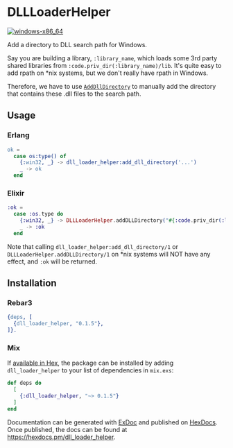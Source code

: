 # DLLLoaderHelper

[![windows-x86_64](https://github.com/cocoa-xu/dll_loader_helper/actions/workflows/windows-x86_64.yml/badge.svg)](https://github.com/cocoa-xu/dll_loader_helper/actions/workflows/windows-x86_64.yml)

Add a directory to DLL search path for Windows. 

Say you are building a library, `:library_name`, which loads some 3rd party shared libraries from
`:code.priv_dir(:library_name)/lib`. It's quite easy to add rpath on *nix systems, but we don't really have
rpath in Windows. 

Therefore, we have to use [`AddDllDirectory`](https://docs.microsoft.com/en-us/windows/win32/api/libloaderapi/nf-libloaderapi-adddlldirectory) to manually add the directory that contains these
.dll files to the search path.

## Usage

### Erlang
```erlang
ok = 
  case os:type() of
    {:win32, _} -> dll_loader_helper:add_dll_directory('...')
    _ -> ok
  end
```

### Elixir
```elixir
:ok = 
  case :os.type do
    {:win32, _} -> DLLLoaderHelper.addDLLDirectory("#{:code.priv_dir(:library_name)}/lib")
    _ -> :ok
  end
```

Note that calling `dll_loader_helper:add_dll_directory/1` or `DLLLoaderHelper.addDLLDirectory/1` on *nix systems will NOT have any effect, and `:ok` will be returned.

## Installation

### Rebar3

```erlang
{deps, [
  {dll_loader_helper, "0.1.5"},
]}.
```

### Mix

If [available in Hex](https://hex.pm/docs/publish), the package can be installed
by adding `dll_loader_helper` to your list of dependencies in `mix.exs`:

```elixir
def deps do
  [
    {:dll_loader_helper, "~> 0.1.5"}
  ]
end
```

Documentation can be generated with [ExDoc](https://github.com/elixir-lang/ex_doc)
and published on [HexDocs](https://hexdocs.pm). Once published, the docs can
be found at <https://hexdocs.pm/dll_loader_helper>.

